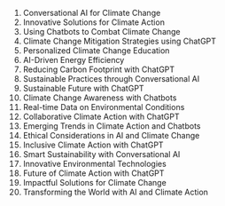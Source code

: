 

1. Conversational AI for Climate Change
2. Innovative Solutions for Climate Action
3. Using Chatbots to Combat Climate Change
4. Climate Change Mitigation Strategies using ChatGPT
5. Personalized Climate Change Education
6. AI-Driven Energy Efficiency
7. Reducing Carbon Footprint with ChatGPT
8. Sustainable Practices through Conversational AI
9. Sustainable Future with ChatGPT
10. Climate Change Awareness with Chatbots
11. Real-time Data on Environmental Conditions
12. Collaborative Climate Action with ChatGPT
13. Emerging Trends in Climate Action and Chatbots
14. Ethical Considerations in AI and Climate Change
15. Inclusive Climate Action with ChatGPT
16. Smart Sustainability with Conversational AI
17. Innovative Environmental Technologies
18. Future of Climate Action with ChatGPT
19. Impactful Solutions for Climate Change
20. Transforming the World with AI and Climate Action
